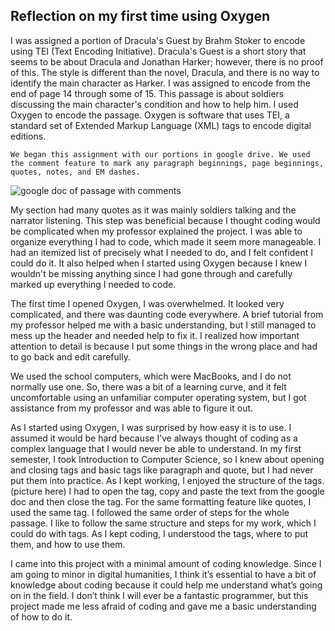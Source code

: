 ## Reflection on my first time using Oxygen

  I was assigned a portion of Dracula's Guest by Brahm Stoker to encode using TEI (Text Encoding Initiative). Dracula's Guest is a short story that seems to be about Dracula and Jonathan Harker; however, there is no proof of this. The style is different than the novel, Dracula, and there is no way to identify the main character as Harker. I was assigned to encode from the end of page 14 through some of 15. This passage is about soldiers discussing the main character's condition and how to help him. I used Oxygen to encode the passage. Oxygen is software that uses TEI, a standard set of Extended Markup Language (XML) tags to encode digital editions.
  
    We began this assignment with our portions in google drive. We used the comment feature to mark any paragraph beginnings, page beginnings, quotes, notes, and EM dashes.        
  ![google doc of passage with comments](https://Rebecca-S1.github.io/Rebecca-S/images/googledoc.jpg) 
  
My section had many quotes as it was mainly soldiers talking and the narrator listening. This step was beneficial because I thought coding would be complicated when my professor explained the project. I was able to organize everything I had to code, which made it seem more manageable. I had an itemized list of precisely what I needed to do, and I felt confident I could do it. It also helped when I started using Oxygen because I knew I wouldn't be missing anything since I had gone through and carefully marked up everything I needed to code.

  The first time I opened Oxygen, I was overwhelmed. It looked very complicated, and there was daunting code everywhere. A brief tutorial from my professor helped me with a basic understanding, but I still managed to mess up the header and needed help to fix it. I realized how important attention to detail is because I put some things in the wrong place and had to go back and edit carefully.

  We used the school computers, which were MacBooks, and I do not normally use one. So, there was a bit of a learning curve, and it felt uncomfortable using an unfamiliar computer operating system, but I got assistance from my professor and was able to figure it out.

  As I started using Oxygen, I was surprised by how easy it is to use. I assumed it would be hard because I’ve always thought of coding as a complex language that I would never be able to understand. In my first semester, I took Introduction to Computer Science, so I knew about opening and closing tags and basic tags like paragraph and quote, but I had never put them into practice. As I kept working, I enjoyed the structure of the tags.(picture here) I had to open the tag, copy and paste the text from the google doc and then close the tag. For the same formatting feature like quotes, I used the same tag. I followed the same order of steps for the whole passage. I like to follow the same structure and steps for my work, which I could do with tags. As I kept coding, I understood the tags, where to put them, and how to use them.
  
  I came into this project with a minimal amount of coding knowledge. Since I am going to minor in digital humanities, I think it’s essential to have a bit of knowledge about coding because it could help me understand what’s going on in the field. I don’t think I will ever be a fantastic programmer, but this project made me less afraid of coding and gave me a basic understanding of  how to do it.
